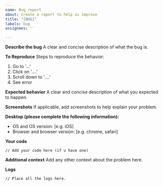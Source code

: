 ```yaml
---
name: Bug report
about: Create a report to help us improve
title: "[BUG]"
labels: bug
assignees: ''

---
```


**Describe the bug**
A clear and concise description of what the bug is.

**To Reproduce**
Steps to reproduce the behavior:
1. Go to '...'
2. Click on '....'
3. Scroll down to '....'
4. See error

**Expected behavior**
A clear and concise description of what you expected to happen.

**Screenshots**
If applicable, add screenshots to help explain your problem.

**Desktop (please complete the following information):**
 - OS and OS version: [e.g. iOS]
 - Browser and browser version: [e.g. chrome, safari]

**Your code**
```
// Add your code here (if u have one)
```

**Additional context**
Add any other context about the problem here.

**Logs**
```
// Place all the logs here.
```

